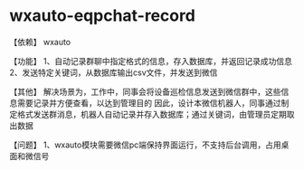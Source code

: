 # wxauto-eqpchat-record

【依赖】
wxauto

【功能】
1、自动记录群聊中指定格式的信息，存入数据库，并返回记录成功信息
2、发送特定关键词，从数据库输出csv文件，并发送到微信

【其他】
解决场景为，工作中，同事会将设备巡检信息发送到微信群中，这些信息需要记录并方便查看，以达到管理目的
因此，设计本微信机器人，同事通过制定格式发送群消息，机器人自动记录并存入数据库；通过关键词，由管理员定期取出数据

【问题】
1、wxauto模块需要微信pc端保持界面运行，不支持后台调用，占用桌面和微信号
